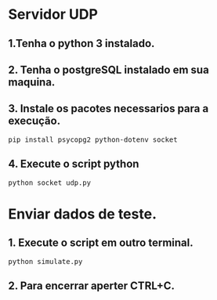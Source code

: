 # Servidor UDP

## 1.Tenha o python 3 instalado.
## 2. Tenha o postgreSQL instalado em sua maquina.
## 3. Instale os pacotes necessarios para a execução.

<pre>
pip install psycopg2 python-dotenv socket
</pre>

## 4. Execute o script python

<pre>
python socket_udp.py
</pre>

# Enviar dados de teste.

## 1. Execute o script em outro terminal.

<pre>
python simulate.py
</pre>


## 2. Para encerrar aperter CTRL+C.